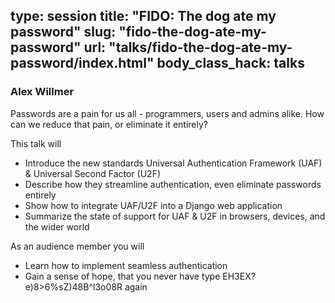 type: session
title: "FIDO: The dog ate my password"
slug: "fido-the-dog-ate-my-password"
url: "talks/fido-the-dog-ate-my-password/index.html"
body_class_hack: talks
---

### Alex Willmer

Passwords are a pain for us all - programmers, users and admins alike. How can we reduce that pain, or eliminate it entirely?

This talk will 
 - Introduce the new standards Universal Authentication Framework (UAF) & Universal Second Factor (U2F)
 - Describe how they streamline authentication, even eliminate passwords entirely
 - Show how to integrate UAF/U2F into a Django web application
 - Summarize the state of support for UAF & U2F in browsers, devices, and the wider world

As an audience member you will
 - Learn how to implement seamless authentication
 - Gain a sense of hope, that you never have type EH3EX?e)8>6%sZ)48B^l3o08R again